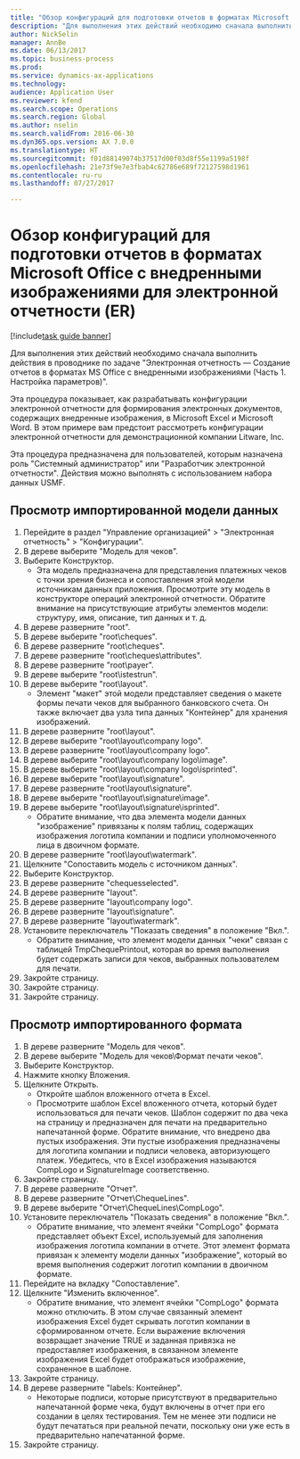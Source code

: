 ```yaml
--- 
title: "Обзор конфигураций для подготовки отчетов в форматах Microsoft Office с внедренными изображениями для электронной отчетности (ER)"
description: "Для выполнения этих действий необходимо сначала выполнить действия в проводнике по задаче \"Электронная отчетность — Создание отчетов в форматах MS Office с внедренными изображениями (Часть 1. Настройка параметров)\"."
author: NickSelin
manager: AnnBe
ms.date: 06/13/2017
ms.topic: business-process
ms.prod: 
ms.service: dynamics-ax-applications
ms.technology: 
audience: Application User
ms.reviewer: kfend
ms.search.scope: Operations
ms.search.region: Global
ms.author: nselin
ms.search.validFrom: 2016-06-30
ms.dyn365.ops.version: AX 7.0.0
ms.translationtype: HT
ms.sourcegitcommit: f01d88149074b37517d00f03d8f55e1199a5198f
ms.openlocfilehash: 21e73f9e7e3fbab4c62786e689f72127598d1961
ms.contentlocale: ru-ru
ms.lasthandoff: 07/27/2017

---
```

# <a name="review-configurations-to-make-reports-in-microsoft-office-formats-with-embedded-images-for-electronic-reporting-er"></a>Обзор конфигураций для подготовки отчетов в форматах Microsoft Office с внедренными изображениями для электронной отчетности (ER)

[!include[task guide banner](../../includes/task-guide-banner.md)]

Для выполнения этих действий необходимо сначала выполнить действия в проводнике по задаче "Электронная отчетность — Создание отчетов в форматах MS Office с внедренными изображениями (Часть 1. Настройка параметров)".

Эта процедура показывает, как разрабатывать конфигурации электронной отчетности для формирования электронных документов, содержащих внедренные изображения, в Microsoft Excel и Microsoft Word. В этом примере вам предстоит рассмотреть конфигурации электронной отчетности для демонстрационной компании Litware, Inc. 

Эта процедура предназначена для пользователей, которым назначена роль "Системный администратор" или "Разработчик электронной отчетности". Действия можно выполнять с использованием набора данных USMF.


## <a name="review-the-imported-data-model"></a>Просмотр импортированной модели данных
1. Перейдите в раздел "Управление организацией" > "Электронная отчетность" > "Конфигурации".
2. В дереве выберите "Модель для чеков".
3. Выберите Конструктор.
    * Эта модель предназначена для представления платежных чеков с точки зрения бизнеса и сопоставления этой модели источникам данных приложения. Просмотрите эту модель в конструкторе операций электронной отчетности. Обратите внимание на присутствующие атрибуты элементов модели: структуру, имя, описание, тип данных и т. д.   
4. В дереве разверните "root".
5. В дереве выберите "root\cheques".
6. В дереве разверните "root\cheques".
7. В дереве разверните "root\cheques\attributes".
8. В дереве разверните "root\payer".
9. В дереве выберите "root\istestrun".
10. В дереве выберите "root\layout".
    * Элемент "макет" этой модели представляет сведения о макете формы печати чеков для выбранного банковского счета. Он также включает два узла типа данных "Контейнер" для хранения изображений.   
11. В дереве разверните "root\layout".
12. В дереве выберите "root\layout\company logo".
13. В дереве разверните "root\layout\company logo".
14. В дереве выберите "root\layout\company logo\image".
15. В дереве выберите "root\layout\company logo\isprinted".
16. В дереве выберите "root\layout\signature".
17. В дереве разверните "root\layout\signature".
18. В дереве выберите "root\layout\signature\image".
19. В дереве выберите "root\layout\signature\isprinted".
    * Обратите внимание, что два элемента модели данных "изображение" привязаны к полям таблиц, содержащих изображения логотипа компании и подписи уполномоченного лица в двоичном формате.  
20. В дереве разверните "root\layout\watermark".
21. Щелкните "Сопоставить модель с источником данных".
22. Выберите Конструктор.
23. В дереве разверните "chequesselected".
24. В дереве разверните "layout".
25. В дереве разверните "layout\company logo".
26. В дереве разверните "layout\signature".
27. В дереве разверните "layout\watermark".
28. Установите переключатель "Показать сведения" в положение "Вкл.".
    * Обратите внимание, что элемент модели данных "чеки" связан с таблицей TmpChequePrintout, которая во время выполнения будет содержать записи для чеков, выбранных пользователем для печати.   
29. Закройте страницу.
30. Закройте страницу.
31. Закройте страницу.

## <a name="review-the-imported-format"></a>Просмотр импортированного формата
1. В дереве разверните "Модель для чеков".
2. В дереве выберите "Модель для чеков\Формат печати чеков".
3. Выберите Конструктор.
4. Нажмите кнопку Вложения.
5. Щелкните Открыть.
    * Откройте шаблон вложенного отчета в Excel.  
    * Просмотрите шаблон Excel вложенного отчета, который будет использоваться для печати чеков. Шаблон содержит по два чека на страницу и предназначен для печати на предварительно напечатанной форме. Обратите внимание, что внедрено два пустых изображения. Эти пустые изображения предназначены для логотипа компании и подписи человека, авторизующего платеж. Убедитесь, что в Excel изображения называются CompLogo и SignatureImage соответственно.   
6. Закройте страницу.
7. В дереве разверните "Отчет".
8. В дереве разверните "Отчет\ChequeLines".
9. В дереве выберите "Отчет\ChequeLines\CompLogo".
10. Установите переключатель "Показать сведения" в положение "Вкл.".
    * Обратите внимание, что элемент ячейки "CompLogo" формата представляет объект Excel, используемый для заполнения изображения логотипа компании в отчете. Этот элемент формата привязан к элементу модели данных "изображение", который во время выполнения содержит логотип компании в двоичном формате.   
11. Перейдите на вкладку "Сопоставление".
12. Щелкните "Изменить включенное".
    * Обратите внимание, что элемент ячейки "CompLogo" формата можно отключить. В этом случае связанный элемент изображения Excel будет скрывать логотип компании в сформированном отчете. Если выражение включения возвращает значение TRUE и заданная привязка не предоставляет изображения, в связанном элементе изображения Excel будет отображаться изображение, сохраненное в шаблоне.   
13. Закройте страницу.
14. В дереве разверните "labels: Контейнер".
    * Некоторые подписи, которые присутствуют в предварительно напечатанной форме чека, будут включены в отчет при его создании в целях тестирования. Тем не менее эти подписи не будут печататься при реальной печати, поскольку они уже есть в предварительно напечатанной форме.  
15. Закройте страницу.


